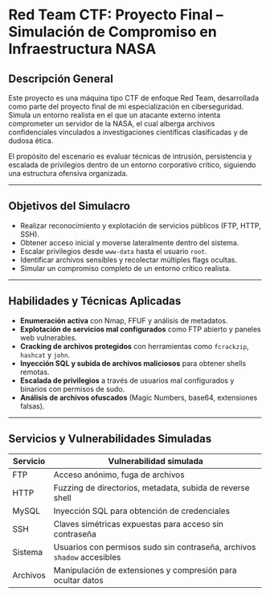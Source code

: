 #  Red Team CTF: Proyecto Final – Simulación de Compromiso en Infraestructura NASA

##  Descripción General

Este proyecto es una máquina tipo CTF de enfoque Red Team, desarrollada como parte del proyecto final de mi especialización en ciberseguridad. Simula un entorno realista en el que un atacante externo intenta comprometer un servidor de la NASA, el cual alberga archivos confidenciales vinculados a investigaciones científicas clasificadas y de dudosa ética.

El propósito del escenario es evaluar técnicas de intrusión, persistencia y escalada de privilegios dentro de un entorno corporativo crítico, siguiendo una estructura ofensiva organizada.

---

##  Objetivos del Simulacro

- Realizar reconocimiento y explotación de servicios públicos (FTP, HTTP, SSH).
- Obtener acceso inicial y moverse lateralmente dentro del sistema.
- Escalar privilegios desde `www-data` hasta el usuario `root`.
- Identificar archivos sensibles y recolectar múltiples flags ocultas.
- Simular un compromiso completo de un entorno crítico realista.

---

##  Habilidades y Técnicas Aplicadas

- **Enumeración activa** con Nmap, FFUF y análisis de metadatos.
- **Explotación de servicios mal configurados** como FTP abierto y paneles web vulnerables.
- **Cracking de archivos protegidos** con herramientas como `fcrackzip`, `hashcat` y `john`.
- **Inyección SQL y subida de archivos maliciosos** para obtener shells remotas.
- **Escalada de privilegios** a través de usuarios mal configurados y binarios con permisos de sudo.
- **Análisis de archivos ofuscados** (Magic Numbers, base64, extensiones falsas).

---

##  Servicios y Vulnerabilidades Simuladas

| Servicio | Vulnerabilidad simulada |
|----------|--------------------------|
| FTP      | Acceso anónimo, fuga de archivos |
| HTTP     | Fuzzing de directorios, metadata, subida de reverse shell |
| MySQL    | Inyección SQL para obtención de credenciales |
| SSH      | Claves simétricas expuestas para acceso sin contraseña |
| Sistema  | Usuarios con permisos sudo sin contraseña, archivos `shadow` accesibles |
| Archivos | Manipulación de extensiones y compresión para ocultar datos |

